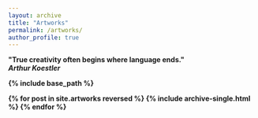 ```yaml
---
layout: archive
title: "Artworks"
permalink: /artworks/
author_profile: true
---
```



<b>"True creativity often begins where language ends."<b/>
<br />
<i>Arthur Koestler</i>



{% include base_path %}

{% for post in site.artworks reversed %}
  {% include archive-single.html %}
{% endfor %}
